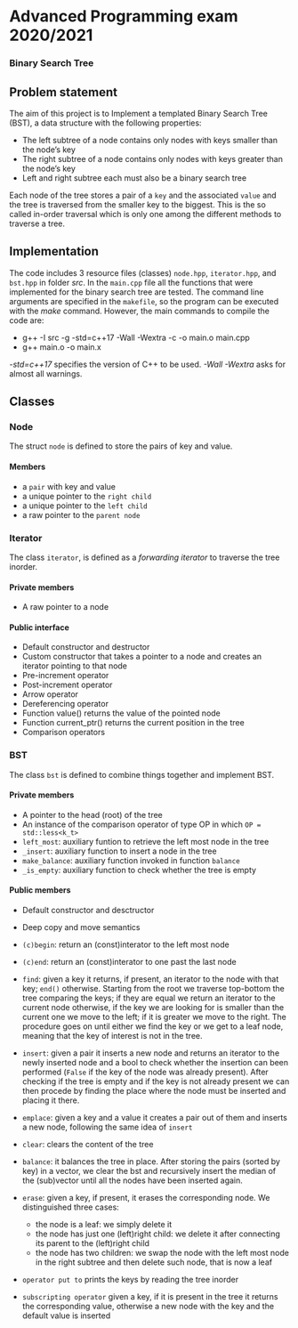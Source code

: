 # Advanced Programming exam 2020/2021
### Binary Search Tree

## Problem statement

The aim of this project is to Implement a templated Binary Search Tree (BST), a data structure with the following properties:

- The left subtree of a node contains only nodes with keys smaller than the node’s key
- The right subtree of a node contains only nodes with keys greater than the node’s key
- Left and right subtree each must also be a binary search tree

Each node of the tree stores a pair of a `key` and the associated `value` and the tree is traversed from the smaller key to the biggest. This is the so called in-order traversal which is only one among the different methods to traverse a tree.

## Implementation

The code includes 3 resource files (classes) `node.hpp`, `iterator.hpp`, and `bst.hpp` in folder *src*.
In the `main.cpp` file all the functions that were implemented for the binary search tree are tested. 
The command line arguments are specified in the `makefile`, so the program can be executed with the *make* command. However, the main commands to compile the code are:

- g++ -I src -g -std=c++17 -Wall -Wextra  -c -o main.o main.cpp
- g++ main.o -o main.x

*-std=c++17* specifies the version of C++ to be used.
*-Wall -Wextra* asks for almost all warnings.

## Classes

### Node
The struct `node` is defined to store the pairs of key and value.
#### Members
- a `pair` with key and value
- a unique pointer to the `right child`
- a unique pointer to the `left child`
- a raw pointer to the `parent node`

### Iterator
The class `iterator`, is defined as a *forwarding iterator* to traverse the tree inorder.
#### Private members
- A raw pointer to a node
#### Public interface
- Default constructor and destructor
- Custom constructor that takes a pointer to a node and creates an iterator pointing to that node
- Pre-increment operator 
- Post-increment operator 
- Arrow operator 
- Dereferencing operator 
- Function value() returns the value of the pointed node 
- Function current_ptr() returns the current position in the tree
- Comparison operators

### BST
The class `bst` is defined to combine things together and implement BST.
#### Private members
- A pointer to the head (root) of the tree
- An instance of the comparison operator of type OP in which `OP = std::less<k_t>`
- `left_most`: auxiliary funtion to retrieve the left most node in the tree
- `_insert`: auxiliary function to insert a node in the tree
- `make_balance`: auxiliary function invoked in function `balance`
- `_is_empty`: auxiliary function to check whether the tree is empty

#### Public members
- Default constructor and desctructor
- Deep copy and move semantics
- `(c)begin`: return an (const)interator to the left most node
- `(c)end`: return an (const)interator to one past the last node 

- `find`: given a key it returns, if present, an iterator to the node with that key; `end()` otherwise. Starting from the root we traverse top-bottom the tree comparing the keys; if they are equal we return an iterator to the current node otherwise, if the key we are looking for is smaller than the current one we move to the left; if it is greater we move to the right. The procedure goes on until either we find the key or we get to a leaf node, meaning that the key of interest is not in the tree.

- `insert`: given a pair it inserts a new node and returns an iterator to the newly inserted node and a bool to check whether the insertion can been performed (`False` if the key of the node was already present). After checking if the tree is empty and if the key is not already present we can then procede by finding the place where the node must be inserted and placing it there.

- `emplace`: given a key and a value it creates a pair out of them and inserts a new node, following the same idea of `insert`
- `clear`: clears the content of the tree
- `balance`: it balances the tree in place. After storing the pairs (sorted by key) in a vector, we clear the bst and recursively insert the median of the (sub)vector until all the nodes have been inserted again.

- `erase`: given a key, if present, it erases the corresponding node. We distinguished three cases:
  - the node is a leaf: we simply delete it
  - the node has just one (left)right child: we delete it after connecting its parent to the (left)right child
  - the node has two children: we swap the node with the left most node in the right subtree and then delete such node, that is now a leaf
  
- `operator put to` prints the keys by reading the tree inorder
- `subscripting operator` given a key, if it is present in the tree it returns the corresponding value, otherwise a new node with the key and the default value is inserted



